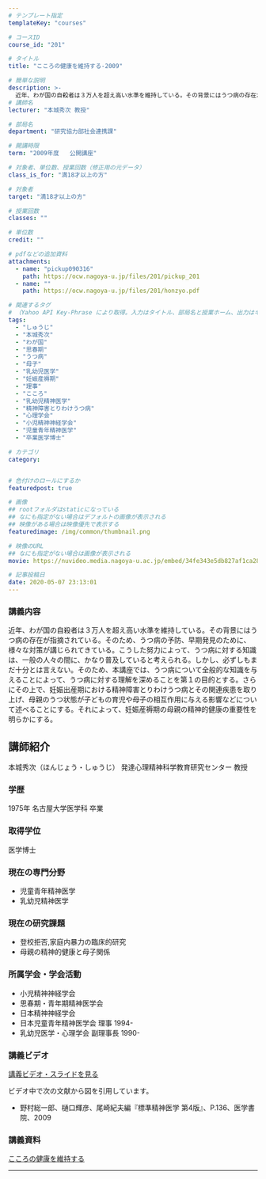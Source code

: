 ```yaml
---
# テンプレート指定
templateKey: "courses"

# コースID
course_id: "201"

# タイトル
title: "こころの健康を維持する-2009"

# 簡単な説明
description: >-
  近年、わが国の自殺者は３万人を超え高い水準を維持している。その背景にはうつ病の存在が指摘されている。そのため、うつ病の予防、早期発見のために、様々な対策が講じられてきている。こうした努力によって、うつ病に対する知識は、一般の人々の間に、かなり普及していると考えられる。しかし、必ずしもまだ十分とは言えない。そのため、本講座では、うつ病について全般的な知識を与えることによって、うつ病に対する理解を深め ....
# 講師名
lecturer: "本城秀次 教授"

# 部局名
department: "研究協力部社会連携課"

# 開講時限
term: "2009年度	公開講座"

# 対象者、単位数、授業回数（修正用の元データ）
class_is_for: "満18才以上の方"

# 対象者
target: "満18才以上の方"

# 授業回数
classes: ""

# 単位数
credit: ""

# pdfなどの追加資料
attachments:
  - name: "pickup090316" 
    path: https://ocw.nagoya-u.jp/files/201/pickup_201
  - name: "" 
    path: https://ocw.nagoya-u.jp/files/201/honzyo.pdf

# 関連するタグ
# （Yahoo API Key-Phrase により取得。入力はタイトル、部局名と授業ホーム、出力はキーフレーズ（tags））
tags:
  - "しゅうじ"
  - "本城秀次"
  - "わが国"
  - "思春期"
  - "うつ病"
  - "母子"
  - "乳幼児医学"
  - "妊娠産褥期"
  - "理事"
  - "こころ"
  - "乳幼児精神医学"
  - "精神障害とりわけうつ病"
  - "心理学会"
  - "小児精神神経学会"
  - "児童青年精神医学"
  - "卒業医学博士"

# カテゴリ
category:


# 色付けのロールにするか
featuredpost: true

# 画像
## rootフォルダはstaticになっている
## なにも指定がない場合はデフォルトの画像が表示される
## 映像がある場合は映像優先で表示する
featuredimage: /img/common/thumbnail.png

# 映像のURL
## なにも指定がない場合は画像が表示される
movie: https://nuvideo.media.nagoya-u.ac.jp/embed/34fe343e5db827af1ca28780aaa7349ee6254fa1

# 記事投稿日
date: 2020-05-07 23:13:01
---
```


### 講義内容

近年、わが国の自殺者は３万人を超え高い水準を維持している。その背景にはうつ病の存在が指摘されている。そのため、うつ病の予防、早期発見のために、様々な対策が講じられてきている。こうした努力によって、うつ病に対する知識は、一般の人々の間に、かなり普及していると考えられる。しかし、必ずしもまだ十分とは言えない。そのため、本講座では、うつ病について全般的な知識を与えることによって、うつ病に対する理解を深めることを第１の目的とする。さらにその上で、妊娠出産期における精神障害とりわけうつ病とその関連疾患を取り上げ、母親のうつ状態が子どもの育児や母子の相互作用に与える影響などについて述べることにする。それによって、妊娠産褥期の母親の精神的健康の重要性を明らかにする。








講師紹介
----

本城秀次（ほんじょう・しゅうじ） 発達心理精神科学教育研究センター 教授

### 学歴

1975年 名古屋大学医学科 卒業

### 取得学位

医学博士

### 現在の専門分野

* 児童青年精神医学
* 乳幼児精神医学

### 現在の研究課題

* 登校拒否,家庭内暴力の臨床的研究
* 母親の精神的健康と母子関係

### 所属学会・学会活動

* 小児精神神経学会
* 思春期・青年期精神医学会
* 日本精神神経学会
* 日本児童青年精神医学会 理事 1994-
* 乳幼児医学・心理学会 副理事長 1990-





### 講義ビデオ

[講義ビデオ・スライドを見る](https://nuvideo.media.nagoya-u.ac.jp/embed/34fe343e5db827af1ca28780aaa7349ee6254fa1)


ビデオ中で次の文献から図を引用しています。

* 野村総一郎、樋口輝彦、尾崎紀夫編『標準精神医学 第4版』、P.136、医学書院、2009

### 講義資料

[こころの健康を維持する](https://ocw.nagoya-u.jp/files/201/honzyo.pdf) 











-----